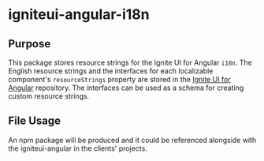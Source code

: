 # igniteui-angular-i18n

## Purpose

This package stores resource strings for the Ignite UI for Angular `i18n`. The English resource strings and the interfaces for each localizable component's `resourceStrings` property are stored in the [Ignite UI for Angular](https://github.com/IgniteUI/igniteui-angular) repository. The interfaces can be used as a schema for creating custom resource strings.

## File Usage

An npm package will be produced and it could be referenced alongside with the igniteui-angular in the clients' projects.

